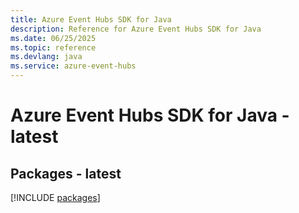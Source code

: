 ```yaml
---
title: Azure Event Hubs SDK for Java
description: Reference for Azure Event Hubs SDK for Java
ms.date: 06/25/2025
ms.topic: reference
ms.devlang: java
ms.service: azure-event-hubs
---
```

# Azure Event Hubs SDK for Java - latest
## Packages - latest
[!INCLUDE [packages](event-hubs-index.md)]